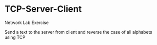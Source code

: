 # TCP-Server-Client
Network Lab Exercise 

Send a text to the server from client and reverse the case of all alphabets using TCP
